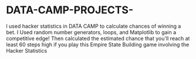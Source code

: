 # DATA-CAMP-PROJECTS-
l used hacker statistics in DATA CAMP  to calculate  chances of winning a bet. I Used random number generators, loops, and Matplotlib to gain a competitive edge!
Then calculated  the estimated chance that you'll reach at least 60 steps high if you play this Empire State Building game involving the Hacker Statistics 
